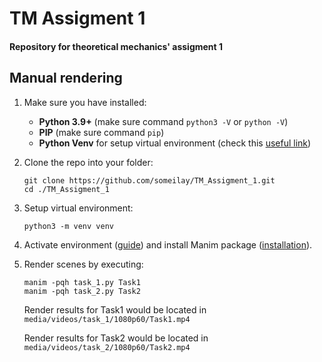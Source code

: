 # TM Assigment 1
#### Repository for theoretical mechanics' assigment 1

## Manual rendering

1. Make sure you have installed:
    - **Python 3.9+** (make sure command `python3 -V` or `python -V`)
    - **PIP** (make sure command `pip`)
    - **Python Venv** for setup virtual environment (check this [useful link](https://docs.python.org/3/library/venv.html))

2. Clone the repo into your folder:
    ```shell
    git clone https://github.com/someilay/TM_Assigment_1.git
    cd ./TM_Assigment_1
    ```

3. Setup virtual environment:
    ```shell
    python3 -m venv venv
    ```

4. Activate environment ([guide](https://docs.python.org/3/tutorial/venv.html#creating-virtual-environments)) 
   and install Manim package ([installation](https://docs.manim.community/en/stable/installation.html)).

5. Render scenes by executing:
    ```shell
    manim -pqh task_1.py Task1
    manim -pqh task_2.py Task2
    ```

   Render results for Task1 would be located in `media/videos/task_1/1080p60/Task1.mp4`

   Render results for Task2 would be located in `media/videos/task_2/1080p60/Task2.mp4`
